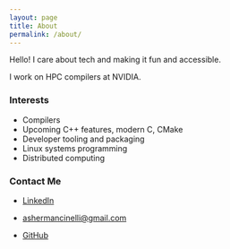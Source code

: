 ```yaml
---
layout: page
title: About
permalink: /about/
---
```


Hello! I care about tech and making it fun and accessible.

I work on HPC compilers at NVIDIA.

### Interests

- Compilers
- Upcoming C++ features, modern C, CMake
- Developer tooling and packaging
- Linux systems programming
- Distributed computing

### Contact Me

* [LinkedIn](https://www.linkedin.com/in/asher-mancinelli-bb4a56144/)
 
* [ashermancinelli@gmail.com](mailto:ashermancinelli@gmail.com)
 
* [GitHub](github.com/ashermancinelli)
